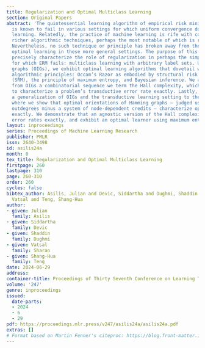 ```yaml
---
title: Regularization and Optimal Multiclass Learning
section: Original Papers
abstract: 'The quintessential learning algorithm of empirical risk minimization (ERM)
  is known to fail in various settings for which uniform convergence does not characterize
  learning. Relatedly, the practice of machine learning is rife with considerably
  richer algorithmic techniques, perhaps the most notable of which is regularization.
  Nevertheless, no such technique or principle has broken away from the pack to characterize
  optimal learning in these more general settings. The purpose of this work is to
  precisely characterize the role of regularization in perhaps the simplest setting
  for which ERM fails: multiclass learning with arbitrary label sets. Using one-inclusion
  graphs (OIGs), we exhibit optimal learning algorithms that dovetail with tried-and-true
  algorithmic principles: Occam’s Razor as embodied by structural risk minimization
  (SRM), the principle of maximum entropy, and Bayesian inference. We also extract
  from OIGs a combinatorial sequence we term the Hall complexity, which is the first
  to characterize a problem’s transductive error rate exactly. Lastly, we introduce
  a generalization of OIGs and the transductive learning setting to the agnostic case,
  where we show that optimal orientations of Hamming graphs – judged using nodes’
  outdegrees minus a system of node-dependent credits – characterize optimal learners
  exactly. We demonstrate that an agnostic version of the Hall complexity again characterizes
  error rates exactly, and exhibit an optimal learner using maximum entropy programs.'
layout: inproceedings
series: Proceedings of Machine Learning Research
publisher: PMLR
issn: 2640-3498
id: asilis24a
month: 0
tex_title: Regularization and Optimal Multiclass Learning
firstpage: 260
lastpage: 310
page: 260-310
order: 260
cycles: false
bibtex_author: Asilis, Julian and Devic, Siddartha and Dughmi, Shaddin and Sharan,
  Vatsal and Teng, Shang-Hua
author:
- given: Julian
  family: Asilis
- given: Siddartha
  family: Devic
- given: Shaddin
  family: Dughmi
- given: Vatsal
  family: Sharan
- given: Shang-Hua
  family: Teng
date: 2024-06-29
address:
container-title: Proceedings of Thirty Seventh Conference on Learning Theory
volume: '247'
genre: inproceedings
issued:
  date-parts:
  - 2024
  - 6
  - 29
pdf: https://proceedings.mlr.press/v247/asilis24a/asilis24a.pdf
extras: []
# Format based on Martin Fenner's citeproc: https://blog.front-matter.io/posts/citeproc-yaml-for-bibliographies/
---
```

